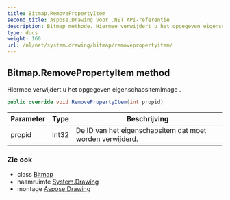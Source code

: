 ```yaml
---
title: Bitmap.RemovePropertyItem
second_title: Aspose.Drawing voor .NET API-referentie
description: Bitmap methode. Hiermee verwijdert u het opgegeven eigenschapsitemImage .
type: docs
weight: 160
url: /nl/net/system.drawing/bitmap/removepropertyitem/
---
```

## Bitmap.RemovePropertyItem method

Hiermee verwijdert u het opgegeven eigenschapsitemImage .

```csharp
public override void RemovePropertyItem(int propid)
```

| Parameter | Type | Beschrijving |
| --- | --- | --- |
| propid | Int32 | De ID van het eigenschapsitem dat moet worden verwijderd. |

### Zie ook

* class [Bitmap](../)
* naamruimte [System.Drawing](../../bitmap/)
* montage [Aspose.Drawing](../../../)



